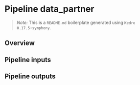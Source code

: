 # Pipeline data_partner

> *Note:* This is a `README.md` boilerplate generated using `Kedro 0.17.5+symphony`.

## Overview

<!---
Please describe your modular pipeline here.
-->

## Pipeline inputs

<!---
The list of pipeline inputs.
-->

## Pipeline outputs

<!---
The list of pipeline outputs.
-->
